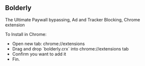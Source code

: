 <h2>Bolderly</h2>
<p>The Ultimate Paywall bypassing, Ad and Tracker Blocking, Chrome extension</p>

<p>To Install in Chrome:</p>

<ul>
<li>Open new tab: chrome://extensions</li>
<li>Drag and drop `bolderly.crx` into chrome://extensions tab</li>
<li>Confirm you want to add it</li>
<li>Fin.</li>
</ul>